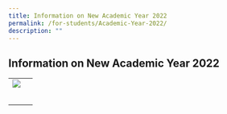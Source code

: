 ```yaml
---
title: Information on New Academic Year 2022
permalink: /for-students/Academic-Year-2022/
description: ""
---
```

## Information on New Academic Year 2022

|   |   |
|---|---|
|  <a href="https://pagedart.com"><img src="/favicon-32x32.png"> </a> |   |
|   |   |
|   |   |
|   |   |
|   |   |
|   |   |


